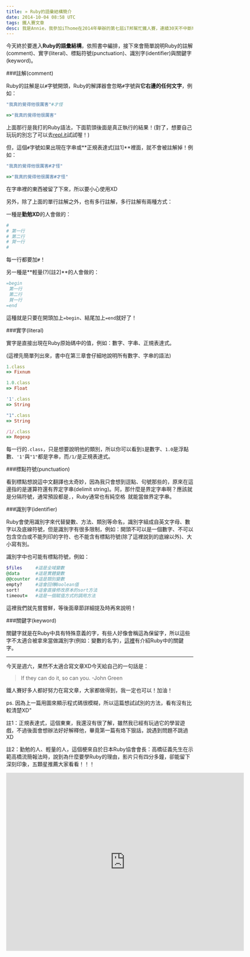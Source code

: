 ```yaml
---
title: » Ruby的語彙結構簡介
date: 2014-10-04 08:58 UTC
tags: 鐵人賽文章
desc: 我是Annie，我參加iThome在2014年舉辦的第七屆iT邦幫忙鐵人賽，連續30天不中斷地記錄自己學習Ruby的歷程，這一系列30篇文章，推薦給跟我一樣初學Ruby約半年的朋友參考。
---
```


今天終於要進入**Ruby的語彙結構**，依照書中編排，接下來會簡單說明Ruby的註解(comment)、實字(literal)、標點符號(punctuation)、識別字(identifier)與關鍵字(keyword)。

###註解(comment)

Ruby的註解是以`#`字號開頭，Ruby的解譯器會忽略`#`字號與**它右邊的任何文字**，例如：

~~~ruby
"我真的覺得他很厲害"#才怪

=>"我真的覺得他很厲害"
~~~

上面那行是我打的Ruby語法，下面箭頭後面是真正執行的結果！(對了，想要自己玩玩的別忘了可以去[repl.it](http://repl.it)試試喔！)

但，這個`#`字號如果出現在字串或**正規表達式[註1]**裡面，就不會被註解掉！例如：

~~~ruby
"我真的覺得他很厲害#才怪"

=>"我真的覺得他很厲害#才怪"
~~~

在字串裡的東西被留了下來，所以要小心使用XD

另外，除了上面的單行註解之外，也有多行註解，多行註解有兩種方式：

一種是**勤勉XD**的人會做的：

~~~ruby
#
# 第一行
# 第二行
# 賀一行
#
~~~


每一行都要加`#`！

另一種是**輕量(?)[註2]**的人會做的：

~~~ruby
=begin
 第一行
 第二行
 賀一行
=end
~~~

這種就是只要在開頭加上`=begin`、結尾加上`=end`就好了！

###實字(literal)

實字是直接出現在Ruby原始碼中的值，例如：數字、字串、正規表達式。

(這裡先簡單列出來，書中在第三章會仔細地說明所有數字、字串的語法)

~~~ruby
1.class
=> Fixnum

1.0.class
=> Float

'1'.class
=> String

"1".class
=> String

/1/.class
=> Regexp
~~~


每一行的`.class`，只是想要說明他的類別，所以你可以看到`1`是數字、`1.0`是浮點數、`'1'`與`"1"`都是字串，而`/1/`是正規表達式。

###標點符號(punctuation)

看到標點想說這中文翻譯也太奇妙，因為我只會想到逗點、句號那些的，原來在這邊指的是運算符還有界定字串(delimit string)。阿，那什麼是界定字串啊？應該就是分隔符號，通常預設都是`,`，Ruby通常也有純空格` `就能當做界定字串。

###識別字(identifier)

Ruby會使用識別字來代替變數、方法、類別等命名，識別字組成自英文字母、數字以及底線符號，但是識別字有很多限制，例如：開頭不可以是一個數字、不可以包含空白或不能列印的字符、也不能含有標點符號(除了這裡說到的底線以外)、大小寫有別。

識別字中也可能有標點符號，例如：

~~~ruby
$files     #這是全域變數
@data      #這是實體變數
@@counter  #這是類別變數
empty?     #這會回傳Boolean值
sort!      #這會直接修改原本的sort方法
timeout=   #這是一個賦值方式的調用方法
~~~

這裡我們就先嘗嘗鮮，等後面章節詳細提及時再來說明！


###關鍵字(keyword)

關鍵字就是在Ruby中具有特殊意義的字，有些人好像會稱這為保留字，所以這些字不太適合被拿來當做識別字(例如：變數的名字)，[這裡](http://ruby-doc.org/docs/keywords/1.9/)有介紹Ruby中的關鍵字。


---

今天是週六，果然不太適合寫文章XD今天給自己的一句話是：

> If they can do it, so can you. -John Green

鐵人賽好多人都好努力在寫文章，大家都做得到，我一定也可以！加油！



ps. 因為上一篇用圖來顯示程式碼很模糊，所以這篇想試試別的方法，看有沒有比較清楚XD"

註1：正規表達式，這個東東，我還沒有很了解，雖然我已經有玩過它的學習遊戲，不過後面會想辦法好好解釋他，畢竟第一篇有烙下狠話，說遇到問題不跳過XD

註2：勤勉的人、輕量的人，這個梗來自於日本Ruby協會會長：高橋征義先生在示範高橋流簡報法時，說到為什麼要學Ruby的理由，影片只有四分多鐘，卻能留下深刻印象，五顆星推薦大家看看！！！

<iframe width="640" height="480" src="https://www.youtube.com/embed/Vor6Yul7CMg?rel=0&amp;controls=0" frameborder="0" allowfullscreen></iframe>